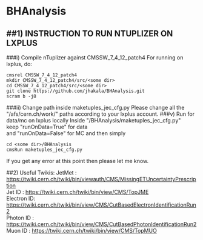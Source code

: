 # BHAnalysis
##1) INSTRUCTION TO RUN NTUPLIZER ON LXPLUS
-------------------------------------------
###i) Compile nTuplizer against CMSSW_7_4_12_patch4
For running on lxplus, do:
```
cmsrel CMSSW_7_4_12_patch4
mkdir CMSSW_7_4_12_patch4/src/<some dir>
cd CMSSW_7_4_12_patch4/src/<some dir>
git clone https://github.com/jhakala/BHAnalysis.git
scram b -j8
```
###ii) Change path inside maketuples_jec_cfg.py
Please change all the "/afs/cern.ch/work/<your username>" paths according to your lxplus account.
###v) Run for data/mc on lxplus locally
Inside "<some dir>/BHAnalysis/maketuples_jec_cfg.py"   
keep "runOnData=True" for data  
and  "runOnData=False" for MC
and then simply
```
cd <some dir>/BHAnalysis
cmsRun maketuples_jec_cfg.py
```
If you get any error at this point then please let me know.

##2) Useful Twikis:
JetMet     : https://twiki.cern.ch/twiki/bin/viewauth/CMS/MissingETUncertaintyPrescription  
Jet ID     : https://twiki.cern.ch/twiki/bin/view/CMS/TopJME  
Electron ID: https://twiki.cern.ch/twiki/bin/view/CMS/CutBasedElectronIdentificationRun2  
Photon ID  : https://twiki.cern.ch/twiki/bin/view/CMS/CutBasedPhotonIdentificationRun2  
Muon ID    : https://twiki.cern.ch/twiki/bin/view/CMS/TopMUO  
